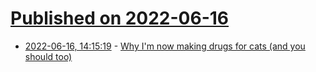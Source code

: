 # [Published on 2022-06-16](index.md)

* [2022-06-16, 14:15:19](https://news.ycombinator.com/item?id=31766285) - [Why I'm now making drugs for cats (and you should too)](https://trevorklee.substack.com/p/why-im-now-making-drugs-for-cats)
